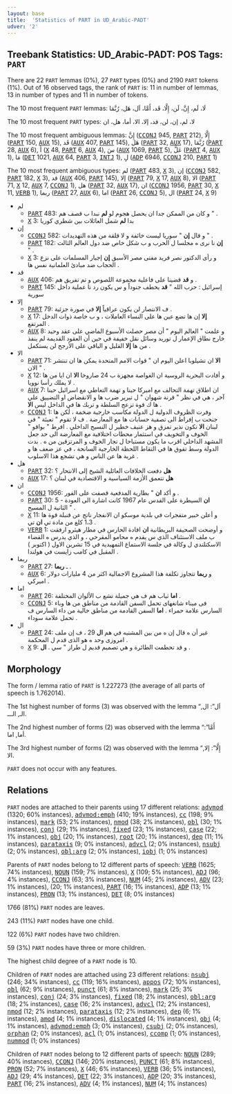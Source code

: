 ```yaml
---
layout: base
title:  'Statistics of PART in UD_Arabic-PADT'
udver: '2'
---
```


## Treebank Statistics: UD_Arabic-PADT: POS Tags: `PART`

There are 22 `PART` lemmas (0%), 27 `PART` types (0%) and 2190 `PART` tokens (1%).
Out of 16 observed tags, the rank of `PART` is: 11 in number of lemmas, 13 in number of types and 11 in number of tokens.

The 10 most frequent `PART` lemmas: لَا، لَم، إِنَّ، لَن، إِلَّا، قَد، أَمَّا، اَل، هَل، رُبَّمَا

The 10 most frequent `PART` types:  لا، لم، إن، لن، قد، إلا، الا، أما، هل، ان

The 10 most frequent ambiguous lemmas: إِنَّ (<tt><a href="ar_padt-pos-CCONJ.html">CCONJ</a></tt> 945, <tt><a href="ar_padt-pos-PART.html">PART</a></tt> 212), إِلَّا (<tt><a href="ar_padt-pos-PART.html">PART</a></tt> 150, <tt><a href="ar_padt-pos-AUX.html">AUX</a></tt> 15), قَد (<tt><a href="ar_padt-pos-AUX.html">AUX</a></tt> 407, <tt><a href="ar_padt-pos-PART.html">PART</a></tt> 145), هَل (<tt><a href="ar_padt-pos-PART.html">PART</a></tt> 32, <tt><a href="ar_padt-pos-AUX.html">AUX</a></tt> 17), رُبَّمَا (<tt><a href="ar_padt-pos-PART.html">PART</a></tt> 28, <tt><a href="ar_padt-pos-AUX.html">AUX</a></tt> 6), أَ (<tt><a href="ar_padt-pos-X.html">X</a></tt> 48, <tt><a href="ar_padt-pos-PART.html">PART</a></tt> 6, <tt><a href="ar_padt-pos-AUX.html">AUX</a></tt> 4), سَ (<tt><a href="ar_padt-pos-AUX.html">AUX</a></tt> 1069, <tt><a href="ar_padt-pos-PART.html">PART</a></tt> 5), عَلَّ (<tt><a href="ar_padt-pos-PART.html">PART</a></tt> 4, <tt><a href="ar_padt-pos-AUX.html">AUX</a></tt> 1), مَا (<tt><a href="ar_padt-pos-DET.html">DET</a></tt> 1021, <tt><a href="ar_padt-pos-AUX.html">AUX</a></tt> 64, <tt><a href="ar_padt-pos-PART.html">PART</a></tt> 3, <tt><a href="ar_padt-pos-INTJ.html">INTJ</a></tt> 1), لِ (<tt><a href="ar_padt-pos-ADP.html">ADP</a></tt> 6946, <tt><a href="ar_padt-pos-CCONJ.html">CCONJ</a></tt> 210, <tt><a href="ar_padt-pos-PART.html">PART</a></tt> 1)

The 10 most frequent ambiguous types:  لم (<tt><a href="ar_padt-pos-PART.html">PART</a></tt> 483, <tt><a href="ar_padt-pos-X.html">X</a></tt> 3), إن (<tt><a href="ar_padt-pos-CCONJ.html">CCONJ</a></tt> 582, <tt><a href="ar_padt-pos-PART.html">PART</a></tt> 182, <tt><a href="ar_padt-pos-X.html">X</a></tt> 3), قد (<tt><a href="ar_padt-pos-AUX.html">AUX</a></tt> 406, <tt><a href="ar_padt-pos-PART.html">PART</a></tt> 145), إلا (<tt><a href="ar_padt-pos-PART.html">PART</a></tt> 79, <tt><a href="ar_padt-pos-X.html">X</a></tt> 17, <tt><a href="ar_padt-pos-AUX.html">AUX</a></tt> 8), الا (<tt><a href="ar_padt-pos-PART.html">PART</a></tt> 71, <tt><a href="ar_padt-pos-X.html">X</a></tt> 12, <tt><a href="ar_padt-pos-AUX.html">AUX</a></tt> 7, <tt><a href="ar_padt-pos-CCONJ.html">CCONJ</a></tt> 1), هل (<tt><a href="ar_padt-pos-PART.html">PART</a></tt> 32, <tt><a href="ar_padt-pos-AUX.html">AUX</a></tt> 17), ان (<tt><a href="ar_padt-pos-CCONJ.html">CCONJ</a></tt> 1956, <tt><a href="ar_padt-pos-PART.html">PART</a></tt> 30, <tt><a href="ar_padt-pos-X.html">X</a></tt> 11, <tt><a href="ar_padt-pos-VERB.html">VERB</a></tt> 1), ربما (<tt><a href="ar_padt-pos-PART.html">PART</a></tt> 27, <tt><a href="ar_padt-pos-AUX.html">AUX</a></tt> 6), اما (<tt><a href="ar_padt-pos-PART.html">PART</a></tt> 26, <tt><a href="ar_padt-pos-CCONJ.html">CCONJ</a></tt> 5), ال (<tt><a href="ar_padt-pos-PART.html">PART</a></tt> 24, <tt><a href="ar_padt-pos-X.html">X</a></tt> 9)


* لم
  * <tt><a href="ar_padt-pos-PART.html">PART</a></tt> 483: و كان من الممكن جدا ان يحصل هجوم لو <b>لم</b> نبدا ب قصف هم " .
  * <tt><a href="ar_padt-pos-X.html">X</a></tt> 3: بدا <b>لم</b> شمل العائلات بين شطري كوريا
* إن
  * <tt><a href="ar_padt-pos-CCONJ.html">CCONJ</a></tt> 582: و قال <b>إن</b> " سوريا ليست خائفة و لا قلقة من هذه التهديدات " .
  * <tt><a href="ar_padt-pos-PART.html">PART</a></tt> 182: <b>إن</b> نا نرى ه مجلسا ل الحرب و ب شكل خاص ضد دول العالم الثالث " .
  * <tt><a href="ar_padt-pos-X.html">X</a></tt> 3: و رأى الدكتور نصر فريد مفتى مصر الأسبق <b>إن</b> إجبار المسلمات على نزع الحجاب ضد مبادئ العلمانية نفس ها .
* قد
  * <tt><a href="ar_padt-pos-AUX.html">AUX</a></tt> 406: و <b>قد</b> قضينا على فاعلية مجموعة اللصوص و تم تفريق هم .
  * <tt><a href="ar_padt-pos-PART.html">PART</a></tt> 145: إسرائيل : حزب الله " <b>قد</b> يخطف جنوداً و س يكون رد نا عملية داخل سورية
* إلا
  * <tt><a href="ar_padt-pos-PART.html">PART</a></tt> 79: ف الانتصار لن يكون عراقياً <b>إلا</b> في صورة جزئية .
  * <tt><a href="ar_padt-pos-X.html">X</a></tt> 17: <b>إلا</b> إن ها تضع عين ها على النساء العاملات ، و ب خاصة ذوات الدخل المرتفع .
  * <tt><a href="ar_padt-pos-AUX.html">AUX</a></tt> 8: و علمت " العالم اليوم " أن مصر حصلت الأسبوع الماضي على عقد وحيد خارج نطاق الإعمار ل توريد وسائل نقل خفيفة في حين أن العقود القديمة لم ينفذ من ها <b>إلا</b> القليل و الباقي على الأرجح لن يستكمل .
* الا
  * <tt><a href="ar_padt-pos-PART.html">PART</a></tt> 71: <b>الا</b> ان تشيلوبا اعلن اليوم ان " قوات الامم المتحدة يمكن ها ان تنتشر الان " .
  * <tt><a href="ar_padt-pos-X.html">X</a></tt> 12: و أفادت البحرية الروسية ان الغواصة مجهزة ب 24 صاروخا <b>الا</b> ان ايا من ها لا يملك رأسا نوويا .
  * <tt><a href="ar_padt-pos-AUX.html">AUX</a></tt> 7: ان اطلاق تهمة التحالف مع اميركا حينا و تهمة التعاطي مع اسرائيل حينا آخر ، هي في نظر " قرنة شهوان " ل تبرير ضرب ها و الانقضاض او التضييق علي ها ك قوة تزعج السلطة و تربك ها في الداخل ليس <b>الا</b> .
  * <tt><a href="ar_padt-pos-CCONJ.html">CCONJ</a></tt> 1: وفرت الظروف الدولية ل الدولة مكاسب خارجية ضخمة ، لٰكن ها جنحت ب إفراط الى تصفية حسابات ها مع المعارضة . ف لا تقوم " تعبئة " في لبنان <b>الا</b> تكون نذير تمزق و هز عنيف خطير ل النسيج الداخلي . افرط " بواقو " الخوف و التخويف في استثمار محطات اختلافية مع المعارضة الى حد جعل المشهد الداخلي اقرب ما يكون مستباحا ل تجار الخوف و المرتزقين من ه . بدت الدولة وسط تفوق ها في التقاط اللحظة الخارجية السانحة ، في عز ضعف ها و غربة ها عن الناس و هي تشجع هذا الاسلوب .
* هل
  * <tt><a href="ar_padt-pos-PART.html">PART</a></tt> 32: <b>هل</b> دفعت الخلافات العائلية الشيخ إلى الانتحار ؟
  * <tt><a href="ar_padt-pos-AUX.html">AUX</a></tt> 17: <b>هل</b> تتعمق الأزمة السياسية و الاقتصادية في لبنان ؟
* ان
  * <tt><a href="ar_padt-pos-CCONJ.html">CCONJ</a></tt> 1956: و أكد <b>ان</b> " بطارية المدفعية قصفت على الفور .
  * <tt><a href="ar_padt-pos-PART.html">PART</a></tt> 30: 5 - <b>ان</b> السيطرة على القدس عام 1967 كانت اشارة الى العودة الثانية ل المسيح " .
  * <tt><a href="ar_padt-pos-X.html">X</a></tt> 11: و أعلن خبير متفجرات في بلدية موسكو ان الانفجار ناتج عن قنبلة قوة ها 1،3 كلغ من مادة تي <b>ان</b> تي .
  * <tt><a href="ar_padt-pos-VERB.html">VERB</a></tt> 1: و أوضحت الصحيفة البريطانية <b>ان</b> افادة الحارس في مطار هيثرو ارفقت ب ملف الاستئناف الذي س يقدم ه محامو المقرحي ، و الذي يدرس ه القضاء الاسكتلندي ل وكالة في جلسة الاستماع التمهيدية في 15 تشرين الاول ( اكتوبر ) المقبل في كامب زايست في هولندا .
* ربما
  * <tt><a href="ar_padt-pos-PART.html">PART</a></tt> 27: ـ <b>ربما</b> .
  * <tt><a href="ar_padt-pos-AUX.html">AUX</a></tt> 6: و <b>ربما</b> تتجاوز تكلفة هذا المشروع الاجمالية اكثر من 4 مليارات دولار اميركي .
* اما
  * <tt><a href="ar_padt-pos-PART.html">PART</a></tt> 26: <b>اما</b> ثياب هم ف هي جميلة تشع ب الألوان المختلفة .
  * <tt><a href="ar_padt-pos-CCONJ.html">CCONJ</a></tt> 5: فى ميناء شانغهاى تحمل السفن القادمة من مناطق من ها وباء السارس علامة حمراء . <b>اما</b> السفن القادمة من مناطق خالية من داء السارس ف تحمل علامة سوداء .
* ال
  * <tt><a href="ar_padt-pos-PART.html">PART</a></tt> 24: غير أن ه قال إن ه من بين المشتبه في هم <b>ال</b> 29 ، ف إن ملف امروزى وحد ه هو الذى قدم ل المحكمة .
  * <tt><a href="ar_padt-pos-X.html">X</a></tt> 9: و قد تحطمت الطائرة و هي تصميم قديم ل طراز " سي . <b>ال</b> .

## Morphology

The form / lemma ratio of `PART` is 1.227273 (the average of all parts of speech is 1.762014).

The 1st highest number of forms (3) was observed with the lemma “اَل”: ال, الـ, الـــ.

The 2nd highest number of forms (2) was observed with the lemma “أَمَّا”: أما, اما.

The 3rd highest number of forms (2) was observed with the lemma “إِلَّا”: إلا, الا.

`PART` does not occur with any features.


## Relations

`PART` nodes are attached to their parents using 17 different relations: <tt><a href="ar_padt-dep-advmod.html">advmod</a></tt> (1320; 60% instances), <tt><a href="ar_padt-dep-advmod-emph.html">advmod:emph</a></tt> (410; 19% instances), <tt><a href="ar_padt-dep-cc.html">cc</a></tt> (198; 9% instances), <tt><a href="ar_padt-dep-mark.html">mark</a></tt> (53; 2% instances), <tt><a href="ar_padt-dep-nmod.html">nmod</a></tt> (38; 2% instances), <tt><a href="ar_padt-dep-obl.html">obl</a></tt> (30; 1% instances), <tt><a href="ar_padt-dep-conj.html">conj</a></tt> (29; 1% instances), <tt><a href="ar_padt-dep-fixed.html">fixed</a></tt> (23; 1% instances), <tt><a href="ar_padt-dep-case.html">case</a></tt> (22; 1% instances), <tt><a href="ar_padt-dep-obj.html">obj</a></tt> (20; 1% instances), <tt><a href="ar_padt-dep-root.html">root</a></tt> (20; 1% instances), <tt><a href="ar_padt-dep-dep.html">dep</a></tt> (11; 1% instances), <tt><a href="ar_padt-dep-parataxis.html">parataxis</a></tt> (9; 0% instances), <tt><a href="ar_padt-dep-advcl.html">advcl</a></tt> (2; 0% instances), <tt><a href="ar_padt-dep-nsubj.html">nsubj</a></tt> (2; 0% instances), <tt><a href="ar_padt-dep-obl-arg.html">obl:arg</a></tt> (2; 0% instances), <tt><a href="ar_padt-dep-iobj.html">iobj</a></tt> (1; 0% instances)

Parents of `PART` nodes belong to 12 different parts of speech: <tt><a href="ar_padt-pos-VERB.html">VERB</a></tt> (1625; 74% instances), <tt><a href="ar_padt-pos-NOUN.html">NOUN</a></tt> (159; 7% instances), <tt><a href="ar_padt-pos-X.html">X</a></tt> (109; 5% instances), <tt><a href="ar_padt-pos-ADJ.html">ADJ</a></tt> (96; 4% instances), <tt><a href="ar_padt-pos-CCONJ.html">CCONJ</a></tt> (63; 3% instances), <tt><a href="ar_padt-pos-NUM.html">NUM</a></tt> (45; 2% instances), <tt><a href="ar_padt-pos-ADV.html">ADV</a></tt> (23; 1% instances),  (20; 1% instances), <tt><a href="ar_padt-pos-PART.html">PART</a></tt> (16; 1% instances), <tt><a href="ar_padt-pos-ADP.html">ADP</a></tt> (13; 1% instances), <tt><a href="ar_padt-pos-PRON.html">PRON</a></tt> (13; 1% instances), <tt><a href="ar_padt-pos-DET.html">DET</a></tt> (8; 0% instances)

1766 (81%) `PART` nodes are leaves.

243 (11%) `PART` nodes have one child.

122 (6%) `PART` nodes have two children.

59 (3%) `PART` nodes have three or more children.

The highest child degree of a `PART` node is 10.

Children of `PART` nodes are attached using 23 different relations: <tt><a href="ar_padt-dep-nsubj.html">nsubj</a></tt> (246; 34% instances), <tt><a href="ar_padt-dep-cc.html">cc</a></tt> (119; 16% instances), <tt><a href="ar_padt-dep-appos.html">appos</a></tt> (72; 10% instances), <tt><a href="ar_padt-dep-obl.html">obl</a></tt> (62; 9% instances), <tt><a href="ar_padt-dep-punct.html">punct</a></tt> (61; 8% instances), <tt><a href="ar_padt-dep-mark.html">mark</a></tt> (25; 3% instances), <tt><a href="ar_padt-dep-conj.html">conj</a></tt> (24; 3% instances), <tt><a href="ar_padt-dep-fixed.html">fixed</a></tt> (18; 2% instances), <tt><a href="ar_padt-dep-obl-arg.html">obl:arg</a></tt> (18; 2% instances), <tt><a href="ar_padt-dep-case.html">case</a></tt> (16; 2% instances), <tt><a href="ar_padt-dep-advcl.html">advcl</a></tt> (12; 2% instances), <tt><a href="ar_padt-dep-nmod.html">nmod</a></tt> (12; 2% instances), <tt><a href="ar_padt-dep-parataxis.html">parataxis</a></tt> (12; 2% instances), <tt><a href="ar_padt-dep-dep.html">dep</a></tt> (6; 1% instances), <tt><a href="ar_padt-dep-amod.html">amod</a></tt> (4; 1% instances), <tt><a href="ar_padt-dep-dislocated.html">dislocated</a></tt> (4; 1% instances), <tt><a href="ar_padt-dep-obj.html">obj</a></tt> (4; 1% instances), <tt><a href="ar_padt-dep-advmod-emph.html">advmod:emph</a></tt> (3; 0% instances), <tt><a href="ar_padt-dep-csubj.html">csubj</a></tt> (2; 0% instances), <tt><a href="ar_padt-dep-orphan.html">orphan</a></tt> (2; 0% instances), <tt><a href="ar_padt-dep-acl.html">acl</a></tt> (1; 0% instances), <tt><a href="ar_padt-dep-ccomp.html">ccomp</a></tt> (1; 0% instances), <tt><a href="ar_padt-dep-nummod.html">nummod</a></tt> (1; 0% instances)

Children of `PART` nodes belong to 12 different parts of speech: <tt><a href="ar_padt-pos-NOUN.html">NOUN</a></tt> (289; 40% instances), <tt><a href="ar_padt-pos-CCONJ.html">CCONJ</a></tt> (146; 20% instances), <tt><a href="ar_padt-pos-PUNCT.html">PUNCT</a></tt> (61; 8% instances), <tt><a href="ar_padt-pos-PRON.html">PRON</a></tt> (52; 7% instances), <tt><a href="ar_padt-pos-X.html">X</a></tt> (46; 6% instances), <tt><a href="ar_padt-pos-VERB.html">VERB</a></tt> (36; 5% instances), <tt><a href="ar_padt-pos-ADJ.html">ADJ</a></tt> (29; 4% instances), <tt><a href="ar_padt-pos-DET.html">DET</a></tt> (22; 3% instances), <tt><a href="ar_padt-pos-ADP.html">ADP</a></tt> (20; 3% instances), <tt><a href="ar_padt-pos-PART.html">PART</a></tt> (16; 2% instances), <tt><a href="ar_padt-pos-ADV.html">ADV</a></tt> (4; 1% instances), <tt><a href="ar_padt-pos-NUM.html">NUM</a></tt> (4; 1% instances)

